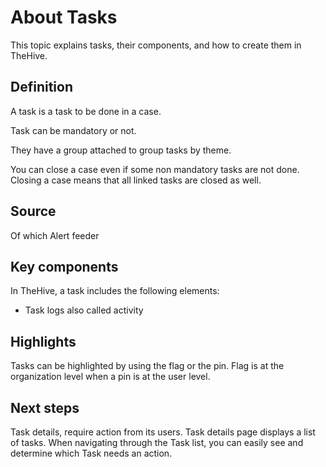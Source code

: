 # About Tasks

This topic explains tasks, their components, and how to create them in TheHive.

## Definition

A task is a task to be done in a case.

Task can be mandatory or not.

They have a group attached to group tasks by theme.

You can close a case even if some non mandatory tasks are not done. Closing a case means that all linked tasks are closed as well.

## Source

Of which Alert feeder

## Key components

In TheHive, a task includes the following elements:

* Task logs also called activity

## Highlights

Tasks can be highlighted by using the flag or the pin. Flag is at the organization level when a pin is at the user level.

## Next steps

Task details, require action from its users. Task details page displays a list of tasks. 
When navigating through the Task list, you can easily see and determine which Task needs an action.